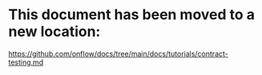 # This document has been moved to a new location:

https://github.com/onflow/docs/tree/main/docs/tutorials/contract-testing.md
